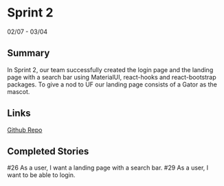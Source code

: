 # Sprint 2

02/07 - 03/04

## Summary

In Sprint 2, our team successfully created the login page and the landing page with a search bar using MaterialUI, react-hooks and react-bootstrap packages. To give a nod to UF our landing page consists of a Gator as the mascot.  

## Links
[Github Repo](https://github.com/Monicakodali/SEPROJECT)

## Completed Stories

#26 As a user, I want a landing page with a search bar.
#29 As a user, I want to be able to login.
